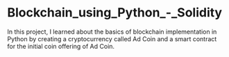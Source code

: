 # Blockchain_using_Python_-_Solidity

In this project, I learned about the basics of blockchain implementation in Python by creating a cryptocurrency called Ad Coin
and a smart contract for the initial coin offering of Ad Coin.
